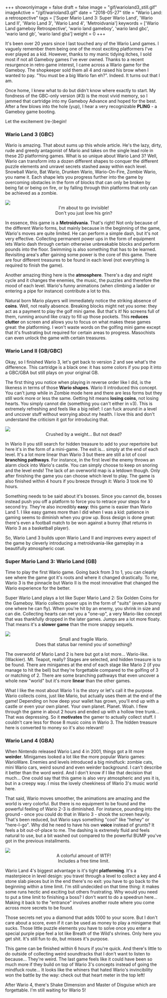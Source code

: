 +++
showonlyimage = false
draft = false
image = "gif/warioland3_still.gif"
imageActive = "/gif/warioland3.gif"
date = "2018-05-27"
title = "Wario Land: a retrospective"
tags = ['Super Mario Land 3: Super Wario Land', 'Wario Land II', 'Wario Land 3', 'Wario Land 4', 'Metroidvania']
keywords = ['Wario Land gameboy Retrospective', 'wario land gameboy', 'wario land gbc', 'wario land gb', 'wario land gba']
weight = 0
+++

It's been over 20 years since I last touched any of the Wario Land games. I vaguely remember them being one of the most exciting platformers I've ever played as a kid. However, thanks to my manic tidying itches, I sold most if not all Gameboy games I've ever owned. Thanks to a recent resurgence in retro game interest, I came across a Wario game for the Gameboy. The shopkeeper sold them all 4 and raised his brow when I wanted to pay. "You must be a big Wario fan eh?". Indeed. It turns out that I am. 

Once home, I knew what to do but didn't know where exactly to start. My fondness of the GBC-only version (#3) is the most vivid memory, so I jammed that cartridge into my Gameboy Advance and hoped for the best. After a few blows into the hole (yup), I hear a very recognizable **PLING** - a Gameboy game booting. 

Let the excitement (re-)begin!

### Wario Land 3 (GBC)

Wario is amazing. That about sums up this whole article. He's the lazy, dirty, rude and greedy antagonist of Mario and takes on the single lead role in these 2D platforming games. What is so unique about Wario Land 3? Well, Wario can transform into a dozen different shapes to conquer the different puzzle elements and unravel secrets stashed away within each level. Snowball Wario, Bat Wario, Drunken Wario, Wario-On-Fire, Zombie Wario, you name it. Each shape lets you progress further into the game by overcoming obstacles in the form of blocks that can only be broken by being fat or being on fire, or by falling through thin platforms that only can be achieved as a zombie. 

<img src="/img/articles/wario3.png" class="full" />
<center>
    I'm about to go invisible!<br/>
    Don't you just love his grin?
</center>

In essence, this game is a **Metroidvania**. That's right! Not only because of the different Wario forms, but mainly because in the beginning of the game, Wario's moves are quite limited. He can perform a simple dash, but it's not very effective. Collecting permanent power ups in the form of equipment lets Wario dash through certain otherwise unbreakable blocks and perform pounds into the floor. Swimming is also something that has to be learned. Revisiting area's after gaining some power is the core of this game. There are four different treasures to be found in each level (not everything is required to finish the game).

Another amazing thing here is the **atmosphere**. There's a day and night cycle and it changes the enemies, the music, the puzzles and therefore the mood of each level. Wario's funny animations (when climbing a ladder or entering a pipe for instance) contribute a lot to this. 

Natural born Mario players will immediately notice the striking absence of **coins**. Well, not really absence. Breaking blocks might net you some: they act as a payment to play the golf mini game. But that's it! No screens full of them, running around like crazy to fill up those pockets. This **reduces clutter** on screen and allows you to focus on what makes these games great: the platforming. I won't waste words on the golfing mini game except that it's frustrating but required for certain areas to progress. Masochists can even unlock the game with certain treasures. 

### Wario Land II (GB/GBC)

Okay, so I finished Wario 3, let's get back to version 2 and see what's the difference. This cartridge is a black one: it has some colors if you pop it into a GBC/GBA but still plays on your original GB. 

The first thing you notice when playing in reverse order like I did, is the likeness in terms of those **Wario shapes**. Wario II introduced this concept. You can't jump while in Zombie mode here and there are less forms but they still work more or less the same. Getting hit means **losing coins**, not losing hearts. You simply cannot die (something you can't either in v3). This is extremely refreshing and feels like a big relief: I can fuck around in a level and uncover stuff without worrying about my health. I love this and don't understand the criticism it got for introducing that. 

<img src="/img/articles/wario2.png" class="full" />
<center>
    Crushed by a weight... But not dead?
</center>

In Wario II you still search for hidden treasure to add to your repertoire but here it's in the form of a mini-game. The exit is... simply at the end of each level. It's a lot more linear than Wario 3 but there are still a lot of cool **branching pathways**. For instance, in the first level the enemy throws an alarm clock into Wario's castle. You can simply choose to keep on snoring and the level ends! The lack of an overworld map is a letdown though. Only after finishing the game you can choose which level to play. The game is also finished within 4 hours if you breeze through it: Wario 3 took me 10 hours. 

Something needs to be said about it's bosses. Since you cannot die, bosses instead push you off a platform to force you to retrace your steps for a second try. They're also incredibly **easy**: this game is easier than Wario Land 1. I like easy games more than I did when I was a kid: patience in gaming seems to diminish when you grow up. Boss design is done great: there's even a football match to be won against a bunny (that returns in Wario 3 as a basketball player).

So, Wario Land 3 builds upon Wario Land II and improves every aspect of the game by cleverly introducing a metroidvania-like gameplay in a beautifully atmospheric coat.

### Super Mario Land 3: Wario Land (GB)

Time to play the first Wario game. Going back from 3 to 1, you can clearly see where the game got it's roots and where it changed drastically. To me, Wario 3 is the pinnacle but Wario II is the most innovative that changed the Wario experience for the better.

Super Wario Land plays a lot like Super Mario Land 2: Six Golden Coins for the Gameboy. Wario collects power ups in the form of "suits" (even a bunny one where he can fly). When you're hit by an enemy, you shrink in size and can die. Collecting hearts can net you a "one-up", a very Mario-like concept that was thankfully dropped in the later games. Jumps are a lot more floaty. That means it's a **slower game** than the more snappy sequels. 

<img src="/img/articles/wario1.jpg" class="full" />
<center>
    Small and fragile Wario.<br/>
    Does that status bar remind you of something?
</center>

The overworld of Mario Land 2 is here but got a lot more... Wario-like. (Wackier). Mt. Teapot, really? Stages are selected, and hidden treasure is to be found. There are minigames at the end of each stage like Mario 2 (if you manage to hit the bell) but they're forgettable compared to the golfing of 3 or matching of 2. There are some branching pathways that even uncover a whole new "world" but it's more **linear** than the other games. 

What I like the most about Wario 1 is the story or let's call it the purpose. Wario collects coins, just like Mario, but actually uses them at the end of the game! Depending on how deep your wallet has grown, you'll end up with a castle or even your own planet. Your own planet. Planet. Woah. I flew through the game in about 2 hours and ended up with a hollow tree trunk... That was depressing. So it **motivates** the gamer to actually collect stuff. I couldn't care less for those 8 music coins in Wario 3. The hidden treasure here is converted to money so it's also relevant! 

### Wario Land 4 (GBA)

When Nintendo released Wario Land 4 in 2001, things got a lit more **weirder**. Minigames looked a lot like the more popular Wario games: WarioWare. Enemies and levels introduced a big mindfuck: zombie cats, mini Wario cars, weird sound and even weirder background. I can't describe it better than the word weird. And I don't know if I like that decision that much... One could say that this game is also very atmospheric and yes it is, but in a creepy way. I miss the lovely cheekiness of Wario 3's music world here. 

That said, Wario moves smoother, the animations are amazing and the world is very colorful. But there is no equipment to be found and the powerful feeling of Wario 2-3 is diminished. For instance, pounding into the ground - once you could do that in Wario 3 - shook the screen heavily. That's been reduced, but Wario says something "cool" like "hehey" or "here-I-go". Why did he need to have his own **voice** instead of grunts? It feels a bit out-of-place to me. The dashing is extremely fluid and feels natural to use, but a bit washed out compared to the powerful BUMP you've got in the previous installments. 

<img src="/img/articles/wario4.jpg" clas="full" />
<center>
    A colorful amount of WTF!<br/>
    Includes a free time limit. 
</center>

Wario Land 4's biggest advantage is it's tight **platforming**. It's a masterpiece in level design: you travel through a level to collect a key and 4 stone slab pieces but in the end there's no exit: you have to go back to the beginning within a time limit. I'm still undecided on that time thing: it makes some runs hectic and exciting but others frustrating. Why would you need to put a time limit to finishing a boss? I don't want to do a speedrun here... <br/>Making it back to the "entrance" involves another route where you come across more secrets to be found. 

Those secrets net you a diamond that adds 1000 to your score. But I don't care about a score, even if it can be used as money to play a minigame that sucks. Those little puzzle elements you have to solve once you enter a special purple pipe feel a lot like Breath of the Wild's shrines. Only here you get shit. It's still fun to do, but misses it's purpose. 

This game can be finished within 6 hours if you're quick. And there's little to do outside of collecting weird soundtracks that I don't want to listen to because... They're weird. The last game feels like it could have been so much more if they build on top of Wario 3's concepts instead of going the mindfuck route... It looks like the whiners that hated Wario's invincibility won the battle by the way: check out that heart meter in the top left!

After Wario 4, there's Shake Dimension and Master of Disguise which are forgettable. I'm still waiting for Wario 5! 
